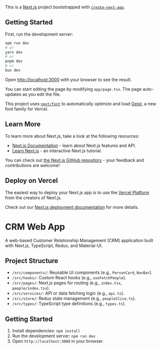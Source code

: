 This is a [Next.js](https://nextjs.org) project bootstrapped with [`create-next-app`](https://nextjs.org/docs/app/api-reference/cli/create-next-app).

## Getting Started

First, run the development server:

```bash
npm run dev
# or
yarn dev
# or
pnpm dev
# or
bun dev
```

Open [http://localhost:3000](http://localhost:3000) with your browser to see the result.

You can start editing the page by modifying `app/page.tsx`. The page auto-updates as you edit the file.

This project uses [`next/font`](https://nextjs.org/docs/app/building-your-application/optimizing/fonts) to automatically optimize and load [Geist](https://vercel.com/font), a new font family for Vercel.

## Learn More

To learn more about Next.js, take a look at the following resources:

- [Next.js Documentation](https://nextjs.org/docs) - learn about Next.js features and API.
- [Learn Next.js](https://nextjs.org/learn) - an interactive Next.js tutorial.

You can check out [the Next.js GitHub repository](https://github.com/vercel/next.js) - your feedback and contributions are welcome!

## Deploy on Vercel

The easiest way to deploy your Next.js app is to use the [Vercel Platform](https://vercel.com/new?utm_medium=default-template&filter=next.js&utm_source=create-next-app&utm_campaign=create-next-app-readme) from the creators of Next.js.

Check out our [Next.js deployment documentation](https://nextjs.org/docs/app/building-your-application/deploying) for more details.


# CRM Web App

A web-based Customer Relationship Management (CRM) application built with Next.js, TypeScript, Redux, and Material-UI.

## Project Structure

- `/src/components/`: Reusable UI components (e.g., `PersonCard`, `NavBar`).
- `/src/hooks/`: Custom React hooks (e.g., `useFetchPeople`).
- `/src/pages/`: Next.js pages for routing (e.g., `index.tsx`, `people/index.tsx`).
- `/src/services/`: API or data fetching logic (e.g., `api.ts`).
- `/src/store/`: Redux state management (e.g., `peopleSlice.ts`).
- `/src/types/`: TypeScript type definitions (e.g., `types.ts`).

## Getting Started

1. Install dependencies: `npm install`
2. Run the development server: `npm run dev`
3. Open `http://localhost:3000` in your browser.